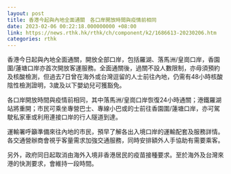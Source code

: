 ```yaml
---
layout: post
title: 香港今起與內地全面通關　各口岸開放時間與疫情前相同
date: 2023-02-06 00:22:18.000000000 +08:00
link: https://news.rthk.hk/rthk/ch/component/k2/1686613-20230206.htm
categories: rthk
---
```


香港今日起與內地全面通關，開放全部口岸，包括羅湖、落馬洲/皇崗口岸，香園圍/蓮塘口岸亦首次開放客運服務。全面通關後，過關不設人數限制，亦毋須預約及核酸檢測，但過去7日曾在海外或台灣逗留的人士前往內地，仍需有48小時核酸陰性檢測證明，3歲及以下嬰幼兒可獲豁免。

各口岸開放時間與疫情前相同，其中落馬洲/皇崗口岸恢復24小時通關；港鐵羅湖站將重開；市民可乘坐專營巴士、專線小巴或的士前往香園圍/蓮塘口岸，亦可駕駛私家車或利用連接口岸的行人隧道到達。

運輸署呼籲準備來往內地的市民，預早了解各出入境口岸的運輸配套及服務詳情。各交通營辦商會視乎客量需求加強交通服務，同時安排額外人手協助有需要乘客。

另外，政府同日起取消由海外入境非香港居民的疫苗接種要求。至於海外及台灣來港的快測要求，會維持一段時間。
